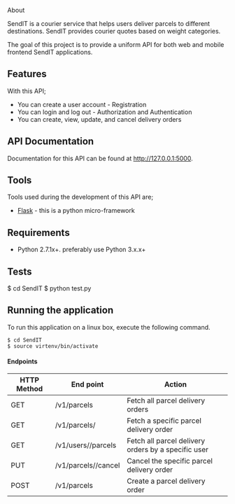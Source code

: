 About

SendIT is a courier service that helps users deliver parcels to different destinations. SendIT
provides courier quotes based on weight categories.

The goal of this project is to provide a uniform API for both web and mobile frontend SendIT applications.
## Features
With this API;
- You can create a user account - Registration
- You can login and log out - Authorization and Authentication
- You can create, view, update, and cancel delivery orders
## API Documentation
Documentation for this API can be found at http://127.0.0.1:5000.
## Tools
Tools used during the development of this API are;
- [Flask](http://flask.pocoo.org/) - this is a python micro-framework

## Requirements
- Python 2.7.1x+. preferably use Python 3.x.x+
## Tests
   $ cd SendIT 
   $ python test.py

## Running the application
To run this application on a linux box, execute the following command.

    $ cd SendIT
    $ source virtenv/bin/activate
    
#### Endpoints 
HTTP Method|End point | Action
-----------|----------|-----------------------------------------
GET | /v1/parcels |  Fetch all parcel delivery orders
GET | /v1/parcels/<parcelid> | Fetch a specific parcel delivery order
GET | /v1/users/<userid>/parcels  | Fetch all parcel delivery orders by a specific user
PUT | /v1/parcels/<parcelid>/cancel | Cancel the specific parcel delivery order
POST| /v1/parcels | Create a parcel delivery order
